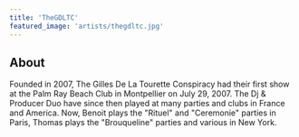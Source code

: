 ```yaml
---
title: 'TheGDLTC'
featured_image: 'artists/thegdltc.jpg'
---
```


## About

Founded in 2007, The Gilles De La Tourette Conspiracy had their first show at the Palm Ray Beach Club in Montpellier on July 29, 2007.
The Dj & Producer Duo have since then played at many parties and clubs in France and America.
Now, Benoit plays the "Rituel" and "Ceremonie" parties in Paris, Thomas plays the "Brouqueline" parties and various in New York.

